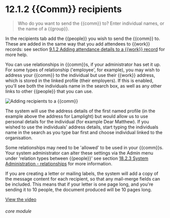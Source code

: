 # 12.1.2    {{Comm}} recipients

> Who do you want to send the {{comm}} to? Enter individual names, or the name of a {{group}}. 

In the recipients tab add the {{people}} you wish to send the {{comm}} to. These are added in the same way that you add attendees to {{work}} records: see section [9.1.2  Adding attendance details to a {{work}} record](/help/index/v/{{version}}/p/9.1.2) for more help.

You can use relationships in {{comm}}s, if your administrator has set it up. For some types of relationship ('employee', for example), you may wish to address your {{comm}} to the individual but use their {{work}} address, which is stored in the linked profile (their employers). If this is enabled, you'll see both the individuals name in the search box, as well as any other links to other {{people}} that you can use. 

![Adding recipients to a {{comm}}]({{imgpath}}85a.png)

The system will use the address details of the first named profile (in the example above the address for Lamplight) but would allow us to use personal details for the individual (for example Dear Matthew). If you wished to use the individuals' address details, start typing the individuals name in the search as you type bar first and choose individual linked to the organisation. 

Some relationships may need to be 'allowed' to be used in your {{comm}}s. Your system administrator can alter these settings via the Admin menu under 'relation types between {{people}}' see section [18.2.3  System Administration - relationships](/help/index/v/{{version}}/p/18.2.3) for more information. 

If you are creating a letter or mailing labels, the system will add a copy of the message content for each recipient, so that any mail-merge fields can be included. This means that if your letter is one page long, and you're sending it to 10 people, the document produced will be 10 pages long. 

[View the video](/help/video/id/27)
###### core module

